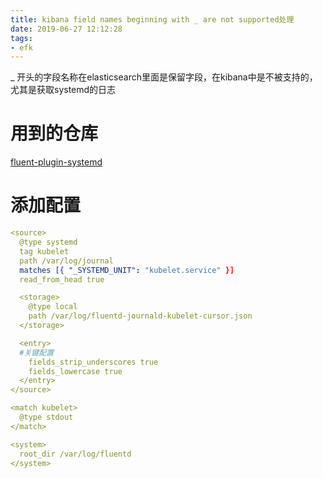 ```yaml
---
title: kibana field names beginning with _ are not supported处理
date: 2019-06-27 12:12:28
tags:
- efk
---
```


 _ 开头的字段名称在elasticsearch里面是保留字段，在kibana中是不被支持的，尤其是获取systemd的日志

 # 用到的仓库

[fluent-plugin-systemd](https://github.com/reevoo/fluent-plugin-systemd)

# 添加配置

```yaml
<source>
  @type systemd
  tag kubelet
  path /var/log/journal
  matches [{ "_SYSTEMD_UNIT": "kubelet.service" }]
  read_from_head true

  <storage>
    @type local
    path /var/log/fluentd-journald-kubelet-cursor.json
  </storage>

  <entry>
  #关键配置
    fields_strip_underscores true
    fields_lowercase true
  </entry>
</source>

<match kubelet>
  @type stdout
</match>

<system>
  root_dir /var/log/fluentd
</system>
```